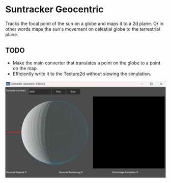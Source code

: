 # Suntracker Geocentric

Tracks the focal point of the sun on a globe and maps it to a 2d plane. Or in other words maps the sun's movement on celestial globe to the terrestrial plane. 

## TODO
- Make the main converter that translates a point on the globe to a point on the map. 
- Efficiently write it to the Texture2d without slowing the simulation. 

![Preview](images/preview.png)

